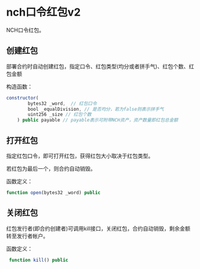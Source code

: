 
# nch口令红包v2

NCH口令红包。

## 创建红包

部署合约时自动创建红包，指定口令、红包类型(均分或者拼手气)、红包个数、红包金额

构造函数：

```javascript
constructor(
        bytes32 _word,  // 红包口令
        bool _equalDivision, // 是否均分，若为false则表示拼手气
        uint256 _size // 红包个数
    ) public payable // payable表示可附带NCH资产，资产数量即红包总金额
```

## 打开红包

指定红包口令，即可打开红包，获得红包大小取决于红包类型。

若红包为最后一个，则合约自动销毁。

函数定义：

```javascript
function open(bytes32 _word) public 
```

## 关闭红包

红包发行者(即合约创建者)可调用kill接口，关闭红包，合约自动销毁，剩余金额转至发行者帐户。

函数定义：

```javascript
 function kill() public
```
